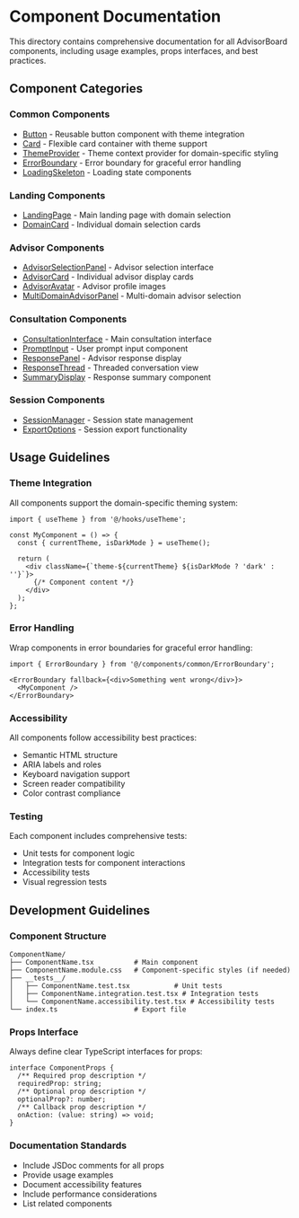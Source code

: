 # Component Documentation

This directory contains comprehensive documentation for all AdvisorBoard components, including usage examples, props interfaces, and best practices.

## Component Categories

### Common Components
- [Button](./common/Button.md) - Reusable button component with theme integration
- [Card](./common/Card.md) - Flexible card container with theme support
- [ThemeProvider](./common/ThemeProvider.md) - Theme context provider for domain-specific styling
- [ErrorBoundary](./common/ErrorBoundary.md) - Error boundary for graceful error handling
- [LoadingSkeleton](./common/LoadingSkeleton.md) - Loading state components

### Landing Components
- [LandingPage](./landing/LandingPage.md) - Main landing page with domain selection
- [DomainCard](./landing/DomainCard.md) - Individual domain selection cards

### Advisor Components
- [AdvisorSelectionPanel](./advisors/AdvisorSelectionPanel.md) - Advisor selection interface
- [AdvisorCard](./advisors/AdvisorCard.md) - Individual advisor display cards
- [AdvisorAvatar](./advisors/AdvisorAvatar.md) - Advisor profile images
- [MultiDomainAdvisorPanel](./advisors/MultiDomainAdvisorPanel.md) - Multi-domain advisor selection

### Consultation Components
- [ConsultationInterface](./consultation/ConsultationInterface.md) - Main consultation interface
- [PromptInput](./consultation/PromptInput.md) - User prompt input component
- [ResponsePanel](./consultation/ResponsePanel.md) - Advisor response display
- [ResponseThread](./consultation/ResponseThread.md) - Threaded conversation view
- [SummaryDisplay](./consultation/SummaryDisplay.md) - Response summary component

### Session Components
- [SessionManager](./session/SessionManager.md) - Session state management
- [ExportOptions](./session/ExportOptions.md) - Session export functionality

## Usage Guidelines

### Theme Integration
All components support the domain-specific theming system:

```tsx
import { useTheme } from '@/hooks/useTheme';

const MyComponent = () => {
  const { currentTheme, isDarkMode } = useTheme();
  
  return (
    <div className={`theme-${currentTheme} ${isDarkMode ? 'dark' : ''}`}>
      {/* Component content */}
    </div>
  );
};
```

### Error Handling
Wrap components in error boundaries for graceful error handling:

```tsx
import { ErrorBoundary } from '@/components/common/ErrorBoundary';

<ErrorBoundary fallback={<div>Something went wrong</div>}>
  <MyComponent />
</ErrorBoundary>
```

### Accessibility
All components follow accessibility best practices:
- Semantic HTML structure
- ARIA labels and roles
- Keyboard navigation support
- Screen reader compatibility
- Color contrast compliance

### Testing
Each component includes comprehensive tests:
- Unit tests for component logic
- Integration tests for component interactions
- Accessibility tests
- Visual regression tests

## Development Guidelines

### Component Structure
```
ComponentName/
├── ComponentName.tsx          # Main component
├── ComponentName.module.css   # Component-specific styles (if needed)
├── __tests__/
│   ├── ComponentName.test.tsx           # Unit tests
│   ├── ComponentName.integration.test.tsx # Integration tests
│   └── ComponentName.accessibility.test.tsx # Accessibility tests
└── index.ts                   # Export file
```

### Props Interface
Always define clear TypeScript interfaces for props:

```tsx
interface ComponentProps {
  /** Required prop description */
  requiredProp: string;
  /** Optional prop description */
  optionalProp?: number;
  /** Callback prop description */
  onAction: (value: string) => void;
}
```

### Documentation Standards
- Include JSDoc comments for all props
- Provide usage examples
- Document accessibility features
- Include performance considerations
- List related components